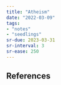 ```yaml
---
title: "Atheism"
date: "2022-03-09"
tags:
- "notes"
- "seedlings"
sr-due: 2023-03-31
sr-interval: 3
sr-ease: 250
---
```




## References

